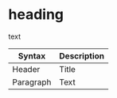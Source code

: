 # heading

text

| Syntax | Description |
| ----------- | ----------- |
| Header | Title |
| Paragraph | Text |
